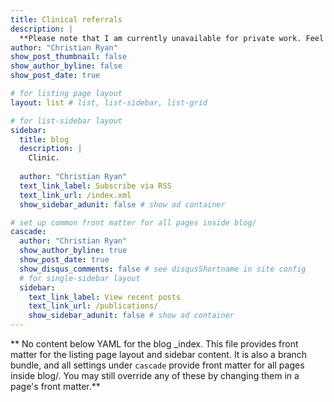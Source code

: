 ```yaml
---
title: Clinical referrals
description: |
  **Please note that I am currently unavailable for private work. Feel free to check back in a month or two and I will update this page as soon as this situation changes**.<br> <br>I qualified as a clinical psychologist in the UK in 2001 and have worked in the NHS, HSE and voluntary organisations in Ireland as a staff grade, senior psychologist and psychology manager. I am a chartered clinical psychologist with the Psychological Society of Ireland and am also a member of the British Psychological Society. I specialise in working with children and adults with autism, and with adults with intellectual disabilities. For more information about the services I offer, please feel free to contact me on the contact page below or by emailing me at dr.christian.ryan@gmail.com
author: "Christian Ryan"
show_post_thumbnail: false
show_author_byline: false
show_post_date: true

# for listing page layout
layout: list # list, list-sidebar, list-grid

# for list-sidebar layout
sidebar: 
  title: blog
  description: |
    Clinic.
  
  author: "Christian Ryan"
  text_link_label: Subscribe via RSS
  text_link_url: /index.xml
  show_sidebar_adunit: false # show ad container

# set up common front matter for all pages inside blog/
cascade:
  author: "Christian Ryan"
  show_author_byline: true
  show_post_date: true
  show_disqus_comments: false # see disqusShortname in site config
  # for single-sidebar layout
  sidebar:
    text_link_label: View recent posts
    text_link_url: /publications/
    show_sidebar_adunit: false # show ad container
---
```


** No content below YAML for the blog _index. This file provides front matter for the listing page layout and sidebar content. It is also a branch bundle, and all settings under `cascade` provide front matter for all pages inside blog/. You may still override any of these by changing them in a page's front matter.**
